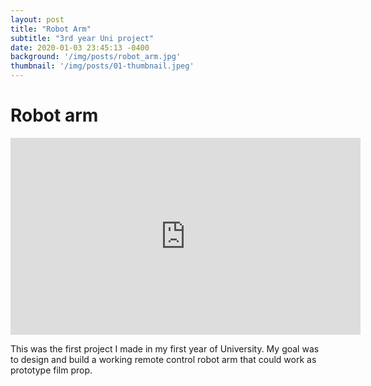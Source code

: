 ```yaml
---
layout: post
title: "Robot Arm"
subtitle: "3rd year Uni project"
date: 2020-01-03 23:45:13 -0400
background: '/img/posts/robot_arm.jpg'
thumbnail: '/img/posts/01-thumbnail.jpeg'
---
```


# Robot arm
<iframe width="560" height="315" src="https://www.youtube.com/embed/DYHoy7QZjXo" title="YouTube video player" frameborder="0" allow="accelerometer; autoplay; clipboard-write; encrypted-media; gyroscope; picture-in-picture" allowfullscreen></iframe>


This was the first project I made in my first year of University. My goal was to design and build a working remote control robot arm that could work as  prototype film prop.



